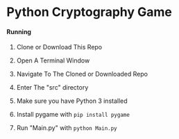 # Python Cryptography Game

#### Running

1) Clone or Download This Repo

1) Open A Terminal Window

2) Navigate To The Cloned or Downloaded Repo

3) Enter The "src" directory

4) Make sure you have Python 3 installed

5) Install pygame with ```pip install pygame```

4) Run "Main.py" with ```python Main.py```
